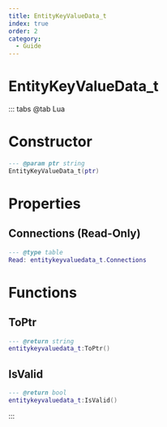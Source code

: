 ```yaml
---
title: EntityKeyValueData_t
index: true
order: 2
category:
  - Guide
---
```


# EntityKeyValueData_t

::: tabs
@tab Lua
# Constructor
```lua
--- @param ptr string
EntityKeyValueData_t(ptr)
```
# Properties
## Connections (Read-Only)
```lua
--- @type table
Read: entitykeyvaluedata_t.Connections
```
# Functions
## ToPtr
```lua
--- @return string
entitykeyvaluedata_t:ToPtr()
```
## IsValid
```lua
--- @return bool
entitykeyvaluedata_t:IsValid()
```

:::